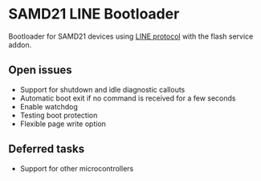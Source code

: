 # SAMD21 LINE Bootloader

Bootloader for SAMD21 devices using [LINE protocol]() with the flash service addon.

## Open issues

- Support for shutdown and idle diagnostic callouts
- Automatic boot exit if no command is received for a few seconds
- Enable watchdog
- Testing boot protection
- Flexible page write option

## Deferred tasks

- Support for other microcontrollers
